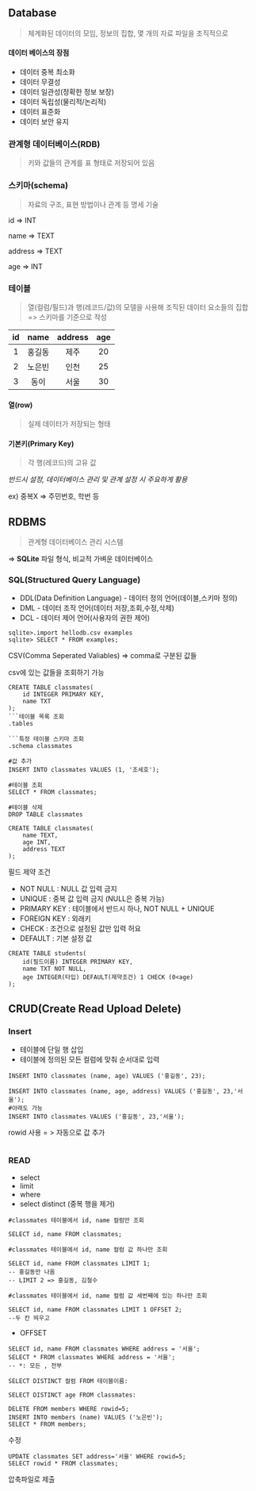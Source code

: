 ## Database

>  체계화된 데이터의 모임, 정보의 집합, 몇 개의 자료 파일을 조직적으로



#### 데이터 베이스의 장점

- 데이터 중복 최소화
- 데이터 무결성
- 데이터 일관성(정확한 정보 보장)
- 데이터 독립성(물리적/논리적)
- 데이터 표준화
- 데이터 보안 유지



### 관계형 데이터베이스(RDB)

> 키와 값들의 관계를 표 형태로 저장되어 있음



### 스키마(schema)

> 자료의 구조, 표현 방법이나 관계 등 명세 기술

id => INT

name => TEXT

address => TEXT

age => INT



### 테이블

> 열(컬럼/필드)과 행(레코드/값)의 모델을 사용해 조직된 데이터 요소들의 집합 => 스키마를 기준으로 작성

|  id  |  name  | address | age  |
| :--: | :----: | :-----: | :--: |
|  1   | 홍길동 |  제주   |  20  |
|  2   | 노은빈 |  인천   |  25  |
|  3   |  동이  |  서울   |  30  |



#### 열(row)

> 실제 데이터가 저장되는 형태



#### 기본키(Primary Key)

> 각 행(레코드)의 고유 값

*반드시 설정, 데이터베이스 관리 및 관계 설정 시 주요하게 활용*

ex) 중복X => 주민번호, 학번 등



## RDBMS

> 관계형 데이터베이스 관리 시스템

=> **SQLite** 파일 형식, 비교적 가벼운 데이터베이스



### SQL(Structured Query Language)

- DDL(Data Definition Language) - 데이터 정의 언어(데이블,스키마 정의)
- DML - 데이터 조작 언어(데이터 저장,조회,수정,삭제)
- DCL - 데이터 제어 언어(사용자의 권한 제어)



```sqlite
sqlite>.import hellodb.csv examples
sqlite> SELECT * FROM examples;
```

CSV(Comma Seperated Valiables) => comma로 구분된 값들

csv에 있는 값들을 조회하기 가능



```sqlite
CREATE TABLE classmates(
    id INTEGER PRIMARY KEY,
    name TXT  
);
```테이블 목록 조회
.tables

```특정 테이블 스키마 조회
.schema classmates

#값 추가
INSERT INTO classmates VALUES (1, '조세호');

#테이블 조회
SELECT * FROM classmates;

#테이블 삭제
DROP TABLE classmates
```

```sqlite
CREATE TABLE classmates(
    name TEXT, 
    age INT,
    address TEXT
);
```



필드 제약 조건

- NOT NULL : NULL 값 입력 금지
- UNIQUE : 중복 값 입력 금지 (NULL은 중복 가능)
- PRIMARY KEY : 테이블에서 반드시 하나, NOT NULL + UNIQUE
- FOREIGN KEY : 외래키
- CHECK : 조건으로 설정된 값만 입력 허요
- DEFAULT :  기본 설정 값



```sqlite
CREATE TABLE students(
    id(필드이름) INTEGER PRIMARY KEY, 
    name TXT NOT NULL,
    age INTEGER(타입) DEFAULT(제약조건) 1 CHECK (0<age)
);
```



## CRUD(Create Read Upload Delete)

### Insert

- 테이블에 단일 행 삽입
- 테이블에 정의된 모든 컬럼에 맞춰 순서대로 입력



```sqlite
INSERT INTO classmates (name, age) VALUES ('홍길동', 23);

INSERT INTO classmates (name, age, address) VALUES ('홍길동', 23,'서울');
#아래도 가능
INSERT INTO classmates VALUES ('홍길동', 23,'서울');
```

rowid 사용 = > 자동으로 값 추가



```sqlite
```





### READ

- select
- limit
- where
- select distinct (중복 행을 제거)



```sqlite
#classmates 테이블에서 id, name 컬럼만 조회

SELECT id, name FROM classmates;

#classmates 테이블에서 id, name 컬럼 값 하나만 조회

SELECT id, name FROM classmates LIMIT 1;
-- 홍길동만 나옴 
-- LIMIT 2 => 홍길동, 김철수 

#classmates 테이블에서 id, name 컬럼 값 세번째에 있는 하나만 조회

SELECT id, name FROM classmates LIMIT 1 OFFSET 2;
--두 칸 띄우고 
```



- OFFSET 

```sqlite
SELECT id, name FROM classmates WHERE address = '서울';
SELECT * FROM classmates WHERE address = '서울';
-- *: 모든 , 전부
```



```sqlite
SELECT DISTINCT 컬럼 FROM 테이블이름:

SELECT DISTINCT age FROM classmates:
```



```sqlite
DELETE FROM members WHERE rowid=5;
INSERT INTO members (name) VALUES ('노은빈');
SELECT * FROM members;
```

수정

```sqlite
UPDATE classmates SET address='서울' WHERE rowid=5;
SELECT rowid * FROM classmates;
```

압축파일로 제출